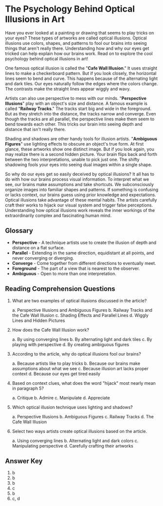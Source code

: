 # The Psychology Behind Optical Illusions in Art

Have you ever looked at a painting or drawing that seems to play tricks on your eyes? These types of artworks are called optical illusions. Optical illusions use colors, shapes, and patterns to fool our brains into seeing things that aren't really there. Understanding how and why our eyes get tricked can help explain how our brains work. Read on to explore the cool psychology behind optical illusions in art!

One famous optical illusion is called the "**Cafe Wall Illusion**." It uses straight lines to make a checkerboard pattern. But if you look closely, the horizontal lines seem to bend and curve. This happens because of the alternating light and dark tiles. Our eyes naturally follow the edges where the colors change. The contrasts make the straight lines appear wiggly and wavy.

Artists can also use perspective to mess with our minds. "**Perspective Illusions**" play with an object's size and distance. A famous example is called "**Railway Tracks**." The tracks start big and wide in the foreground. But as they stretch into the distance, the tracks narrow and converge. Even though the tracks are all parallel, the perspective lines make them seem to bend towards each other. This tricks our brain into seeing depth and distance that isn't really there.

Shading and shadows are other handy tools for illusion artists. "**Ambiguous Figures**" use lighting effects to obscure an object's true form. At first glance, these artworks show one distinct image. But if you look again, you may realize there is a second hidden picture. Your brain flips back and forth between the two interpretations, unable to pick just one. The shifty shadowing fools your eyes into seeing dual images within a single shape.

So why do our eyes get so easily deceived by optical illusions? It all has to do with how our brains process visual information. To interpret what we see, our brains make assumptions and take shortcuts. We subconsciously organize images into familiar shapes and patterns. If something is confusing or lacks context, our brains guess using prior knowledge and expectations. Optical illusions take advantage of these mental habits. The artists carefully craft their works to hijack our visual system and trigger false perceptions. Understanding how optical illusions work reveals the inner workings of the extraordinarily complex and fascinating human mind.

## Glossary

- **Perspective** - A technique artists use to create the illusion of depth and distance on a flat surface.
- **Parallel** - Extending in the same direction, equidistant at all points, and never converging or diverging.
- **Converge** - Come together from different directions to eventually meet.
- **Foreground** - The part of a view that is nearest to the observer.
- **Ambiguous** - Open to more than one interpretation.

## Reading Comprehension Questions

1. What are two examples of optical illusions discussed in the article?

   a. Perspective Illusions and Ambiguous Figures
   b. Railway Tracks and the Cafe Wall Illusion
   c. Shading Effects and Parallel Lines
   d. Wiggly Lines and Hidden Pictures

2. How does the Cafe Wall Illusion work?

   a. By using converging lines
   b. By alternating light and dark tiles
   c. By playing with perspective
   d. By creating ambiguous figures

3. According to the article, why do optical illusions fool our brains?

   a. Because artists like to play tricks
   b. Because our brains make assumptions about what we see
   c. Because illusion art lacks proper context
   d. Because our eyes get tired easily

4. Based on context clues, what does the word "hijack" most nearly mean in paragraph 5?

   a. Critique
   b. Admire
   c. Manipulate
   d. Appreciate

5. Which optical illusion technique uses lighting and shadows?

   a. Perspective Illusions
   b. Ambiguous Figures
   c. Railway Tracks
   d. The Cafe Wall Illusion

6. Select two ways artists create optical illusions based on the article.

   a. Using converging lines
   b. Alternating light and dark colors
   c. Manipulating perspective
   d. Carefully crafting their artworks

## Answer Key

1. b
2. b
3. b
4. c
5. b
6. c, d
